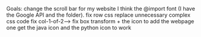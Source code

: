 Goals: 
change the scroll bar for my website
I think the @import font (I have the Google API and the folder).
fix row css
replace unnecessary complex css code
fix col-1-of-2-->
fix box transform + the icon to add the webpage one
get the java icon and the python icon to work
